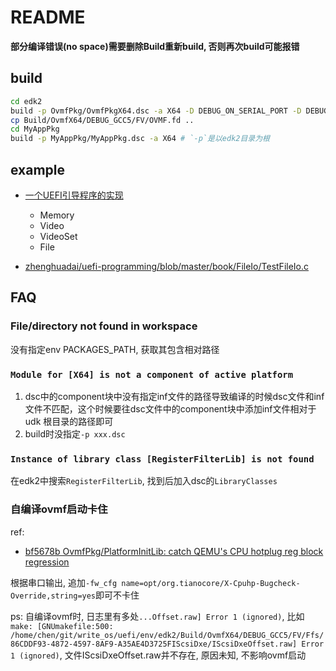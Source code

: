 # README
**部分编译错误(no space)需要删除Build重新build, 否则再次build可能报错**

## build
```bash
cd edk2
build -p OvmfPkg/OvmfPkgX64.dsc -a X64 -D DEBUG_ON_SERIAL_PORT -D DEBUG_LINE_NUMBER # ??? 自己编译的ovmf固件无法启动QEMU emulator version 6.2.0 (Debian 1:6.2+dfsg-2ubuntu6.13) + edk2-stable202308, 串口日志报`Broken CPU hotplug register block found`. 使用qemu自带的ovmf固件正常; DEBUG_LINE_NUMBER没效果
cp Build/OvmfX64/DEBUG_GCC5/FV/OVMF.fd ..
cd MyAppPkg
build -p MyAppPkg/MyAppPkg.dsc -a X64 # `-p`是以edk2目录为根
```

## example
- [一个UEFI引导程序的实现](https://www.ituring.com.cn/book/2763)

    - Memory
    - Video
    - VideoSet
    - File

- [zhenghuadai/uefi-programming/blob/master/book/FileIo/TestFileIo.c](https://github.com/zhenghuadai/uefi-programming)

## FAQ
### File/directory not found in workspace
没有指定env PACKAGES_PATH, 获取其包含相对路径

### `Module for [X64] is not a component of active platform`
1. dsc中的component块中没有指定inf文件的路径导致编译的时候dsc文件和inf文件不匹配，这个时候要往dsc文件中的component块中添加inf文件相对于udk 根目录的路径即可
2. build时没指定`-p xxx.dsc`

### `Instance of library class [RegisterFilterLib] is not found`
在edk2中搜索`RegisterFilterLib`, 找到后加入dsc的`LibraryClasses`

### 自编译ovmf启动卡住
ref:
- [bf5678b OvmfPkg/PlatformInitLib: catch QEMU's CPU hotplug reg block regression](https://pagure.io/lersek/edk2/c/bf5678b5802685e07583e3c7ec56d883cbdd5da3?branch=master)

根据串口输出, 追加`-fw_cfg name=opt/org.tianocore/X-Cpuhp-Bugcheck-Override,string=yes`即可不卡住

ps:
自编译ovmf时, 日志里有多处`...Offset.raw] Error 1 (ignored)`, 比如`make: [GNUmakefile:500: /home/chen/git/write_os/uefi/env/edk2/Build/OvmfX64/DEBUG_GCC5/FV/Ffs/86CDDF93-4872-4597-8AF9-A35AE4D3725FIScsiDxe/IScsiDxeOffset.raw] Error 1 (ignored)`, 文件IScsiDxeOffset.raw并不存在, 原因未知, 不影响ovmf启动